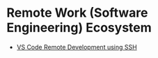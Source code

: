 # Remote Work (Software Engineering) Ecosystem

* [VS Code Remote Development using SSH](https://github.com/joshuasa/remote-work-ecosystem/blob/main/content/vscode-remote-ssh.md)

